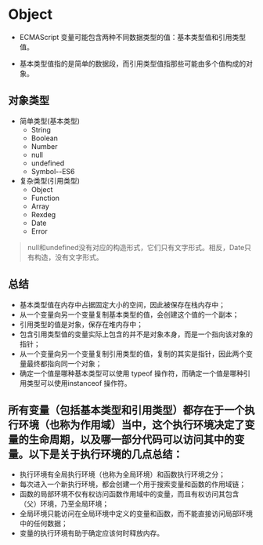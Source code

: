 # Object


* ECMAScript 变量可能包含两种不同数据类型的值：基本类型值和引用类型值。

* 基本类型值指的是简单的数据段，而引用类型值指那些可能由多个值构成的对象。

    
## 对象类型
+ 简单类型(基本类型)
    - String
    - Boolean
    - Number
    - null
    - undefined
    - Symbol--ES6
+ 复杂类型(引用类型)
    - Object
    - Function
    - Array
    - Rexdeg
    - Date
    - Error
> null和undefined没有对应的构造形式，它们只有文字形式。相反，Date只有构造，没有文字形式。


## 总结
* 基本类型值在内存中占据固定大小的空间，因此被保存在栈内存中；
* 从一个变量向另一个变量复制基本类型的值，会创建这个值的一个副本；
* 引用类型的值是对象，保存在堆内存中；
* 包含引用类型值的变量实际上包含的并不是对象本身，而是一个指向该对象的指针；
* 从一个变量向另一个变量复制引用类型的值，复制的其实是指针，因此两个变量最终都指向同一个对象；
* 确定一个值是哪种基本类型可以使用 typeof 操作符，而确定一个值是哪种引用类型可以使用instanceof 操作符。

## 所有变量（包括基本类型和引用类型）都存在于一个执行环境（也称为作用域）当中，这个执行环境决定了变量的生命周期，以及哪一部分代码可以访问其中的变量。以下是关于执行环境的几点总结：

* 执行环境有全局执行环境（也称为全局环境）和函数执行环境之分；
* 每次进入一个新执行环境，都会创建一个用于搜索变量和函数的作用域链；
* 函数的局部环境不仅有权访问函数作用域中的变量，而且有权访问其包含（父）环境，乃至全局环境；
* 全局环境只能访问在全局环境中定义的变量和函数，而不能直接访问局部环境中的任何数据；
* 变量的执行环境有助于确定应该何时释放内存。